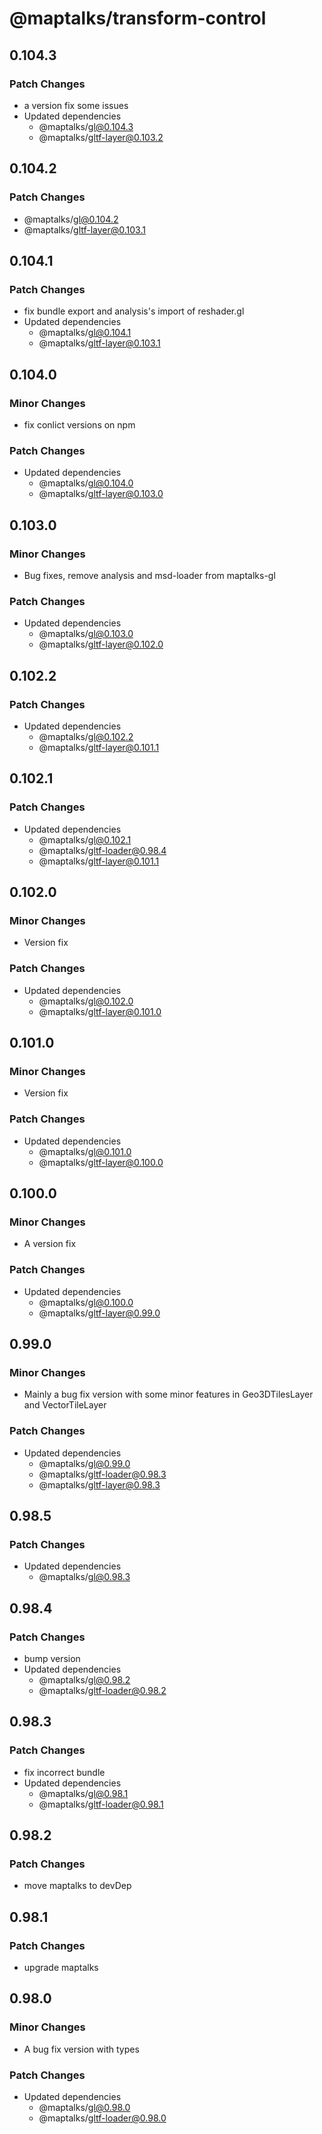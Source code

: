 # @maptalks/transform-control

## 0.104.3

### Patch Changes

- a version fix some issues
- Updated dependencies
  - @maptalks/gl@0.104.3
  - @maptalks/gltf-layer@0.103.2

## 0.104.2

### Patch Changes

- @maptalks/gl@0.104.2
- @maptalks/gltf-layer@0.103.1

## 0.104.1

### Patch Changes

- fix bundle export and analysis's import of reshader.gl
- Updated dependencies
  - @maptalks/gl@0.104.1
  - @maptalks/gltf-layer@0.103.1

## 0.104.0

### Minor Changes

- fix conlict versions on npm

### Patch Changes

- Updated dependencies
  - @maptalks/gl@0.104.0
  - @maptalks/gltf-layer@0.103.0

## 0.103.0

### Minor Changes

- Bug fixes, remove analysis and msd-loader from maptalks-gl

### Patch Changes

- Updated dependencies
  - @maptalks/gl@0.103.0
  - @maptalks/gltf-layer@0.102.0

## 0.102.2

### Patch Changes

- Updated dependencies
  - @maptalks/gl@0.102.2
  - @maptalks/gltf-layer@0.101.1

## 0.102.1

### Patch Changes

- Updated dependencies
  - @maptalks/gl@0.102.1
  - @maptalks/gltf-loader@0.98.4
  - @maptalks/gltf-layer@0.101.1

## 0.102.0

### Minor Changes

- Version fix

### Patch Changes

- Updated dependencies
  - @maptalks/gl@0.102.0
  - @maptalks/gltf-layer@0.101.0

## 0.101.0

### Minor Changes

- Version fix

### Patch Changes

- Updated dependencies
  - @maptalks/gl@0.101.0
  - @maptalks/gltf-layer@0.100.0

## 0.100.0

### Minor Changes

- A version fix

### Patch Changes

- Updated dependencies
  - @maptalks/gl@0.100.0
  - @maptalks/gltf-layer@0.99.0

## 0.99.0

### Minor Changes

- Mainly a bug fix version with some minor features in Geo3DTilesLayer and VectorTileLayer

### Patch Changes

- Updated dependencies
  - @maptalks/gl@0.99.0
  - @maptalks/gltf-loader@0.98.3
  - @maptalks/gltf-layer@0.98.3

## 0.98.5

### Patch Changes

- Updated dependencies
  - @maptalks/gl@0.98.3

## 0.98.4

### Patch Changes

- bump version
- Updated dependencies
  - @maptalks/gl@0.98.2
  - @maptalks/gltf-loader@0.98.2

## 0.98.3

### Patch Changes

- fix incorrect bundle
- Updated dependencies
  - @maptalks/gl@0.98.1
  - @maptalks/gltf-loader@0.98.1

## 0.98.2

### Patch Changes

- move maptalks to devDep

## 0.98.1

### Patch Changes

- upgrade maptalks

## 0.98.0

### Minor Changes

- A bug fix version with types

### Patch Changes

- Updated dependencies
  - @maptalks/gl@0.98.0
  - @maptalks/gltf-loader@0.98.0

